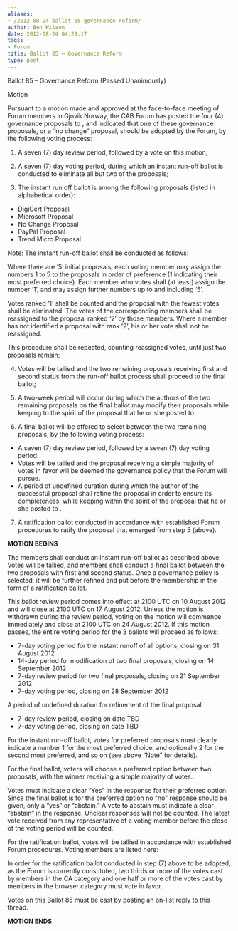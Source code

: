 ```yaml
---
aliases:
- /2012-08-24-ballot-85-governance-reform/
author: Ben Wilson
date: 2012-08-24 04:29:17
tags:
- Forum
title: Ballot 85 – Governance Reform
type: post
---
```


Ballot 85 – Governance Reform (Passed Unanimously)

Motion

Pursuant to a motion made and approved at the face-to-face meeting of Forum members in Gjovik Norway, the CAB Forum has posted the four (4) governance proposals to , and indicated that one of these governance proposals, or a “no change” proposal, should be adopted by the Forum, by the following voting process:

1. A seven (7) day review period, followed by a vote on this motion;

1. A seven (7) day voting period, during which an instant run-off ballot is conducted to eliminate all but two of the proposals;

1. The instant run off ballot is among the following proposals (listed in alphabetical order):

- DigiCert Proposal
- Microsoft Proposal
- No Change Proposal
- PayPal Proposal
- Trend Micro Proposal

Note: The instant run-off ballot shall be conducted as follows:

Where there are ‘5’ initial proposals, each voting member may assign the numbers 1 to 5 to the proposals in order of preference (1 indicating their most preferred choice). Each member who votes shall (at least) assign the number ‘1’, and may assign further numbers up to and including ‘5’.

Votes ranked ‘1’ shall be counted and the proposal with the fewest votes shall be eliminated. The votes of the corresponding members shall be reassigned to the proposal ranked ‘2’ by those members. Where a member has not identified a proposal with rank ‘2’, his or her vote shall not be reassigned.

This procedure shall be repeated, counting reassigned votes, until just two proposals remain;

4. Votes will be tallied and the two remaining proposals receiving first and second status from the run-off ballot process shall proceed to the final ballot;

1. A two-week period will occur during which the authors of the two remaining proposals on the final ballot may modify their proposals while keeping to the spirit of the proposal that he or she posted to

1. A final ballot will be offered to select between the two remaining proposals, by the following voting process:

- A seven (7) day review period, followed by a seven (7) day voting period.
- Votes will be tallied and the proposal receiving a simple majority of votes in favor will be deemed the governance policy that the Forum will pursue.
- A period of undefined duration during which the author of the successful proposal shall refine the proposal in order to ensure its completeness, while keeping within the spirit of the proposal that he or she posted to .

7. A ratification ballot conducted in accordance with established Forum procedures to ratify the proposal that emerged from step 5 (above).

**MOTION BEGINS**

The members shall conduct an instant run-off ballot as described above. Votes will be tallied, and members shall conduct a final ballot between the two proposals with first and second status. Once a governance policy is selected, it will be further refined and put before the membership in the form of a ratification ballot.

This ballot review period comes into effect at 2100 UTC on 10 August 2012 and will close at 2100 UTC on 17 August 2012. Unless the motion is withdrawn during the review period, voting on the motion will commence immediately and close at 2100 UTC on 24 August 2012. If this motion passes, the entire voting period for the 3 ballots will proceed as follows:

- 7-day voting period for the instant runoff of all options, closing on 31 August 2012
- 14-day period for modification of two final proposals, closing on 14 September 2012
- 7-day review period for two final proposals, closing on 21 September 2012
- 7-day voting period, closing on 28 September 2012

A period of undefined duration for refinement of the final proposal

- 7-day review period, closing on date TBD
- 7-day voting period, closing on date TBD

For the instant run-off ballot, votes for preferred proposals must clearly indicate a number 1 for the most preferred choice, and optionally 2 for the second most preferred, and so on (see above “Note” for details).

For the final ballot, voters will choose a preferred option between two proposals, with the winner receiving a simple majority of votes.

Votes must indicate a clear “Yes” in the response for their preferred option. Since the final ballot is for the preferred option no “no” response should be given, only a “yes” or “abstain.” A vote to abstain must indicate a clear “abstain” in the response. Unclear responses will not be counted. The latest vote received from any representative of a voting member before the close of the voting period will be counted.

For the ratification ballot, votes will be tallied in accordance with established Forum procedures. Voting members are listed here:

In order for the ratification ballot conducted in step (7) above to be adopted, as the Forum is currently constituted, two thirds or more of the votes cast by members in the CA category and one half or more of the votes cast by members in the browser category must vote in favor.

Votes on this Ballot 85 must be cast by posting an on-list reply to this thread.

**MOTION ENDS**